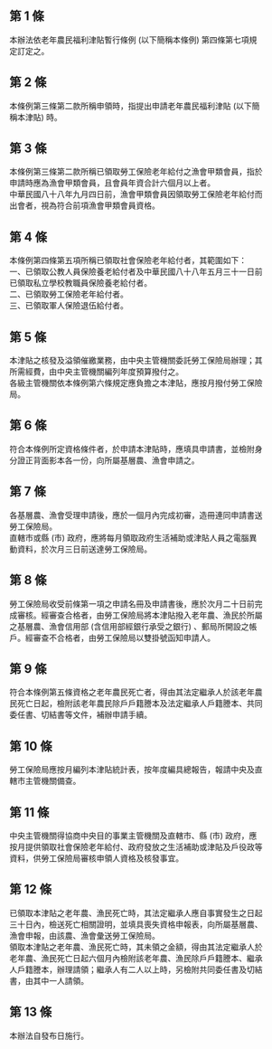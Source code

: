 第 1 條
-------
本辦法依老年農民福利津貼暫行條例 (以下簡稱本條例) 第四條第七項規  
定訂定之。

第 2 條
-------
本條例第三條第二款所稱申領時，指提出申請老年農民福利津貼 (以下簡  
稱本津貼) 時。

第 3 條
-------
本條例第三條第二款所稱已領取勞工保險老年給付之漁會甲類會員，指於  
申請時應為漁會甲類會員，且會員年資合計六個月以上者。  
中華民國八十八年九月四日前，漁會甲類會員因領取勞工保險老年給付而  
出會者，視為符合前項漁會甲類會員資格。

第 4 條
-------
本條例第四條第五項所稱已領取社會保險老年給付者，其範圍如下：  
一、已領取公教人員保險養老給付者及中華民國八十八年五月三十一日前  
    已領取私立學校教職員保險養老給付者。  
二、已領取勞工保險老年給付者。  
三、已領取軍人保險退伍給付者。

第 5 條
-------
本津貼之核發及溢領催繳業務，由中央主管機關委託勞工保險局辦理；其  
所需經費，由中央主管機關編列年度預算撥付之。  
各級主管機關依本條例第六條規定應負擔之本津貼，應按月撥付勞工保險  
局。

第 6 條
-------
符合本條例所定資格條件者，於申請本津貼時，應填具申請書，並檢附身  
分證正背面影本各一份，向所屬基層農、漁會申請之。

第 7 條
-------
各基層農、漁會受理申請後，應於一個月內完成初審，造冊連同申請書送  
勞工保險局。  
直轄市或縣 (市) 政府，應將每月領取政府生活補助或津貼人員之電腦異  
動資料，於次月三日前送達勞工保險局。

第 8 條
-------
勞工保險局收受前條第一項之申請名冊及申請書後，應於次月二十日前完  
成審核。經審查合格者，由勞工保險局將本津貼撥入老年農、漁民於所屬  
之基層農、漁會信用部 (含信用部經銀行承受之銀行) 、郵局所開設之帳  
戶。經審查不合格者，由勞工保險局以雙掛號函知申請人。

第 9 條
-------
符合本條例第五條資格之老年農民死亡者，得由其法定繼承人於該老年農  
民死亡日起，檢附該老年農民除戶戶籍謄本及法定繼承人戶籍謄本、共同  
委任書、切結書等文件，補辦申請手續。

第 10 條
--------
勞工保險局應按月編列本津貼統計表，按年度編具總報告，報請中央及直  
轄市主管機關備查。

第 11 條
--------
中央主管機關得協商中央目的事業主管機關及直轄市、縣 (市) 政府，應  
按月提供領取社會保險老年給付、政府發放之生活補助或津貼及戶役政等  
資料，供勞工保險局審核申領人資格及核發事宜。

第 12 條
--------
已領取本津貼之老年農、漁民死亡時，其法定繼承人應自事實發生之日起  
三十日內，檢送死亡相關證明，並填具喪失資格申報表，向所屬基層農、  
漁會申報，由該農、漁會彙送勞工保險局。  
領取本津貼之老年農、漁民死亡時，其未領之金額，得由其法定繼承人於  
老年農、漁民死亡日起六個月內檢附該老年農、漁民除戶戶籍謄本、繼承  
人戶籍謄本，辦理請領；繼承人有二人以上時，另檢附共同委任書及切結  
書，由其中一人請領。

第 13 條
--------
本辦法自發布日施行。


